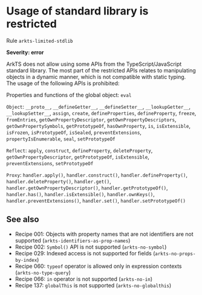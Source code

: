 #  Usage of standard library is restricted

Rule ``arkts-limited-stdlib``

**Severity: error**

ArkTS does not allow using some APIs from the TypeScript/JavaScript standard library.
The most part of the restricted APIs relates to manipulating objects in a
dynamic manner, which is not compatible with static typing. The usage of
the following APIs is prohibited:

Properties and functions of the global object: ``eval``

``Object``: ``__proto__``, ``__defineGetter__``, ``__defineSetter__``,
``__lookupGetter__``, ``__lookupSetter__``, ``assign``, ``create``,
``defineProperties``, ``defineProperty``, ``freeze``,
``fromEntries``, ``getOwnPropertyDescriptor``, ``getOwnPropertyDescriptors``,
``getOwnPropertySymbols``, ``getPrototypeOf``, ``hasOwnProperty``,
``is``, ``isExtensible``, ``isFrozen``, ``isPrototypeOf``, ``isSealed``,
``preventExtensions``, ``propertyIsEnumerable``, ``seal``, ``setPrototypeOf``

``Reflect``: ``apply``, ``construct``, ``defineProperty``, ``deleteProperty``,
``getOwnPropertyDescriptor``, ``getPrototypeOf``, ``isExtensible``,
``preventExtensions``, ``setPrototypeOf``

``Proxy``: ``handler.apply()``, ``handler.construct()``,
``handler.defineProperty()``, ``handler.deleteProperty()``, ``handler.get()``,
``handler.getOwnPropertyDescriptor()``, ``handler.getPrototypeOf()``,
``handler.has()``, ``handler.isExtensible()``, ``handler.ownKeys()``,
``handler.preventExtensions()``, ``handler.set()``, ``handler.setPrototypeOf()``


## See also

- Recipe 001:  Objects with property names that are not identifiers are not supported (``arkts-identifiers-as-prop-names``)
- Recipe 002:  ``Symbol()`` API is not supported (``arkts-no-symbol``)
- Recipe 029:  Indexed access is not supported for fields (``arkts-no-props-by-index``)
- Recipe 060:  ``typeof`` operator is allowed only in expression contexts (``arkts-no-type-query``)
- Recipe 066:  ``in`` operator is not supported (``arkts-no-in``)
- Recipe 137:  ``globalThis`` is not supported (``arkts-no-globalthis``)


